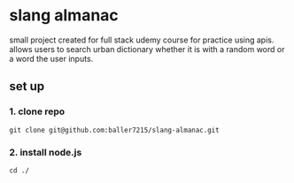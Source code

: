 # slang almanac

small project created for full stack udemy course for practice using apis.
allows users to search urban dictionary whether it is with a random word or a word the user inputs.

## set up
### 1. clone repo
```
git clone git@github.com:baller7215/slang-almanac.git
```

### 2. install node.js
```
cd ./
```
